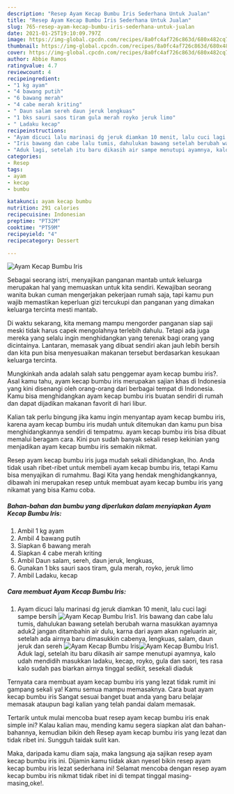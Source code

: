 ```yaml
---
description: "Resep Ayam Kecap Bumbu Iris Sederhana Untuk Jualan"
title: "Resep Ayam Kecap Bumbu Iris Sederhana Untuk Jualan"
slug: 765-resep-ayam-kecap-bumbu-iris-sederhana-untuk-jualan
date: 2021-01-25T19:10:09.797Z
image: https://img-global.cpcdn.com/recipes/8a0fc4af726c863d/680x482cq70/ayam-kecap-bumbu-iris-foto-resep-utama.jpg
thumbnail: https://img-global.cpcdn.com/recipes/8a0fc4af726c863d/680x482cq70/ayam-kecap-bumbu-iris-foto-resep-utama.jpg
cover: https://img-global.cpcdn.com/recipes/8a0fc4af726c863d/680x482cq70/ayam-kecap-bumbu-iris-foto-resep-utama.jpg
author: Abbie Ramos
ratingvalue: 4.7
reviewcount: 4
recipeingredient:
- "1 kg ayam"
- "4 bawang putih"
- "6 bawang merah"
- "4 cabe merah kriting"
- " Daun salam sereh daun jeruk lengkuas"
- "1 bks sauri saos tiram gula merah royko jeruk limo"
- " Ladaku kecap"
recipeinstructions:
- "Ayam dicuci lalu marinasi dg jeruk diamkan 10 menit, lalu cuci lagi sampe bersih"
- "Iris bawang dan cabe lalu tumis, dahulukan bawang setelah berubah warna masukkan ayamnya aduk2 jangan ditambahin air dulu, karna dari ayam akan ngeluarin air, setelah ada airnya baru dimasukkin cabenya, lengkuas, salam, daun jeruk dan sereh"
- "Aduk lagi, setelah itu baru dikasih air sampe menutupi ayamnya, kalo udah mendidih masukkan ladaku, kecap, royko, gula dan saori, tes rasa kalo sudah pas biarkan airnya tinggal sedikit, sesekali diaduk"
categories:
- Resep
tags:
- ayam
- kecap
- bumbu

katakunci: ayam kecap bumbu 
nutrition: 291 calories
recipecuisine: Indonesian
preptime: "PT32M"
cooktime: "PT59M"
recipeyield: "4"
recipecategory: Dessert

---
```



![Ayam Kecap Bumbu Iris](https://img-global.cpcdn.com/recipes/8a0fc4af726c863d/680x482cq70/ayam-kecap-bumbu-iris-foto-resep-utama.jpg)

Sebagai seorang istri, menyajikan panganan mantab untuk keluarga merupakan hal yang memuaskan untuk kita sendiri. Kewajiban seorang  wanita bukan cuman mengerjakan pekerjaan rumah saja, tapi kamu pun wajib memastikan keperluan gizi tercukupi dan panganan yang dimakan keluarga tercinta mesti mantab.

Di waktu  sekarang, kita memang mampu mengorder panganan siap saji meski tidak harus capek mengolahnya terlebih dahulu. Tetapi ada juga mereka yang selalu ingin menghidangkan yang terenak bagi orang yang dicintainya. Lantaran, memasak yang dibuat sendiri akan jauh lebih bersih dan kita pun bisa menyesuaikan makanan tersebut berdasarkan kesukaan keluarga tercinta. 



Mungkinkah anda adalah salah satu penggemar ayam kecap bumbu iris?. Asal kamu tahu, ayam kecap bumbu iris merupakan sajian khas di Indonesia yang kini disenangi oleh orang-orang dari berbagai tempat di Indonesia. Kamu bisa menghidangkan ayam kecap bumbu iris buatan sendiri di rumah dan dapat dijadikan makanan favorit di hari libur.

Kalian tak perlu bingung jika kamu ingin menyantap ayam kecap bumbu iris, karena ayam kecap bumbu iris mudah untuk ditemukan dan kamu pun bisa menghidangkannya sendiri di tempatmu. ayam kecap bumbu iris bisa dibuat memalui beragam cara. Kini pun sudah banyak sekali resep kekinian yang menjadikan ayam kecap bumbu iris semakin nikmat.

Resep ayam kecap bumbu iris juga mudah sekali dihidangkan, lho. Anda tidak usah ribet-ribet untuk membeli ayam kecap bumbu iris, tetapi Kamu bisa menyajikan di rumahmu. Bagi Kita yang hendak menghidangkannya, dibawah ini merupakan resep untuk membuat ayam kecap bumbu iris yang nikamat yang bisa Kamu coba.

<!--inarticleads1-->

##### Bahan-bahan dan bumbu yang diperlukan dalam menyiapkan Ayam Kecap Bumbu Iris:

1. Ambil 1 kg ayam
1. Ambil 4 bawang putih
1. Siapkan 6 bawang merah
1. Siapkan 4 cabe merah kriting
1. Ambil  Daun salam, sereh, daun jeruk, lengkuas,
1. Gunakan 1 bks sauri saos tiram, gula merah, royko, jeruk limo
1. Ambil  Ladaku, kecap




<!--inarticleads2-->

##### Cara membuat Ayam Kecap Bumbu Iris:

1. Ayam dicuci lalu marinasi dg jeruk diamkan 10 menit, lalu cuci lagi sampe bersih
<img src="https://img-global.cpcdn.com/steps/6d5956e3809a2232/160x128cq70/ayam-kecap-bumbu-iris-langkah-memasak-1-foto.jpg" alt="Ayam Kecap Bumbu Iris">1. Iris bawang dan cabe lalu tumis, dahulukan bawang setelah berubah warna masukkan ayamnya aduk2 jangan ditambahin air dulu, karna dari ayam akan ngeluarin air, setelah ada airnya baru dimasukkin cabenya, lengkuas, salam, daun jeruk dan sereh
<img src="https://img-global.cpcdn.com/steps/c4917847d599fd63/160x128cq70/ayam-kecap-bumbu-iris-langkah-memasak-2-foto.jpg" alt="Ayam Kecap Bumbu Iris"><img src="https://img-global.cpcdn.com/steps/887631d2aff7478b/160x128cq70/ayam-kecap-bumbu-iris-langkah-memasak-2-foto.jpg" alt="Ayam Kecap Bumbu Iris">1. Aduk lagi, setelah itu baru dikasih air sampe menutupi ayamnya, kalo udah mendidih masukkan ladaku, kecap, royko, gula dan saori, tes rasa kalo sudah pas biarkan airnya tinggal sedikit, sesekali diaduk




Ternyata cara membuat ayam kecap bumbu iris yang lezat tidak rumit ini gampang sekali ya! Kamu semua mampu memasaknya. Cara buat ayam kecap bumbu iris Sangat sesuai banget buat anda yang baru belajar memasak ataupun bagi kalian yang telah pandai dalam memasak.

Tertarik untuk mulai mencoba buat resep ayam kecap bumbu iris enak simple ini? Kalau kalian mau, mending kamu segera siapkan alat dan bahan-bahannya, kemudian bikin deh Resep ayam kecap bumbu iris yang lezat dan tidak ribet ini. Sungguh taidak sulit kan. 

Maka, daripada kamu diam saja, maka langsung aja sajikan resep ayam kecap bumbu iris ini. Dijamin kamu tiidak akan nyesel bikin resep ayam kecap bumbu iris lezat sederhana ini! Selamat mencoba dengan resep ayam kecap bumbu iris nikmat tidak ribet ini di tempat tinggal masing-masing,oke!.

